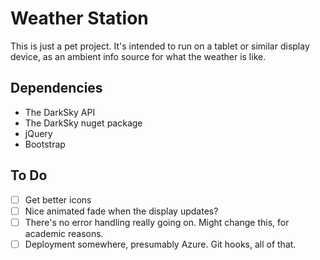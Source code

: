 # Weather Station

This is just a pet project. It's intended to run on a tablet or similar display
device, as an ambient info source for what the weather is like.

## Dependencies

- The DarkSky API
- The DarkSky nuget package
- jQuery
- Bootstrap

## To Do

- [ ] Get better icons
- [ ] Nice animated fade when the display updates?
- [ ] There's no error handling really going on. Might change this, for
  academic reasons.
- [ ] Deployment somewhere, presumably Azure. Git hooks, all of that.
